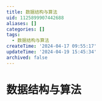 ```yaml
---
title: 数据结构与算法
uid: 1125899907442688
aliases: []
categories: []
tags:
  - 数据结构与算法
createTime: '2024-04-17 09:55:17'
updateTime: '2024-04-19 15:45:34'
archived: false
---
```


# 数据结构与算法
